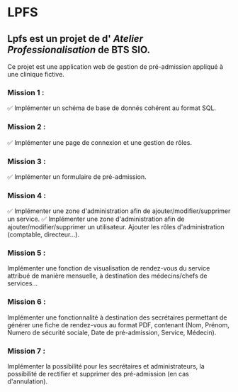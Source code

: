 # LPFS

## Lpfs est un projet de d' *Atelier Professionalisation* de BTS SIO.
Ce projet est une application web de gestion de pré-admission appliqué à une clinique fictive.

### Mission 1 :
✅ Implémenter un schéma de base de donnés cohérent au format SQL.

### Mission 2 :
✅ Implémenter une page de connexion et une gestion de rôles.

### Mission 3 :
✅ Implémenter un formulaire de pré-admission.

### Mission 4 :
✅ Implémenter une zone d'administration afin de ajouter/modifier/supprimer un service.
✅ Implémenter une zone d'administration afin de ajouter/modifier/supprimer un utilisateur.
Ajouter les rôles d'administration (comptable, directeur...).

### Mission 5 :
Implémenter une fonction de visualisation de rendez-vous du service attribué de manière mensuelle, à destination des médecins/chefs de services...

### Mission 6 :
Implémenter une fonctionnalité à destination des secrétaires permettant de générer une fiche de rendez-vous au format PDF, contenant (Nom, Prénom, Numero de sécurité sociale, Date de pré-admission, Service, Médecin).

### Mission 7 :
Implémenter la possibilité pour les secrétaires et administrateurs, la possibilité de rectifier et supprimer des pré-admission (en cas d'annulation).
